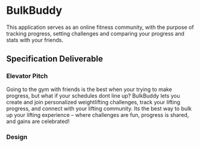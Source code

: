 # BulkBuddy
This application serves as an online fitness community, with the purpose of tracking progress, setting challenges and comparing your progress and stats with your friends.  
## Specification Deliverable
### Elevator Pitch 
Going to the gym with friends is the best when your trying to make progress, but what if your schedules dont line up? BulkBuddy lets you create and join personalized weightlifting challenges, track your lifting progress, and connect with your lifting community. Its the best way to bulk up your lifting experience – where challenges are fun, progress is shared, and gains are celebrated!
### Design
